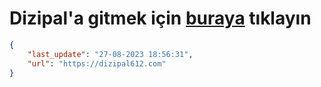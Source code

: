 # Dizipal'a gitmek için [buraya](https://dizipal612.com) tıklayın
    
```json
{
    "last_update": "27-08-2023 18:56:31",
    "url": "https://dizipal612.com"
}
```